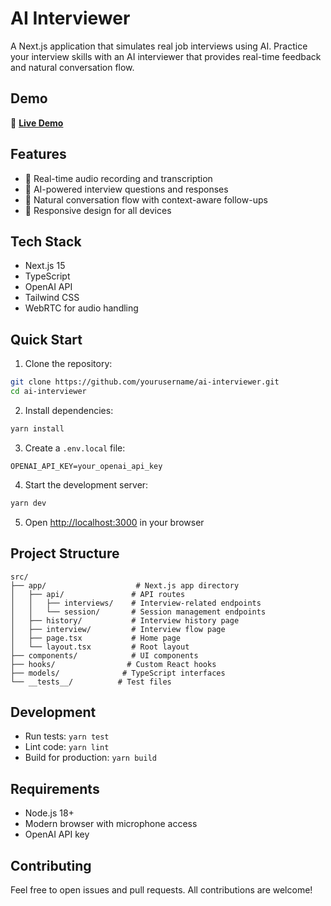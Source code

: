 # AI Interviewer

A Next.js application that simulates real job interviews using AI. Practice your interview skills with an AI interviewer that provides real-time feedback and natural conversation flow.

## Demo

🚀 **[Live Demo](https://ai-interviewer.vercel.app/)**

## Features

- 🎤 Real-time audio recording and transcription
- 🤖 AI-powered interview questions and responses
- 💬 Natural conversation flow with context-aware follow-ups
- 📱 Responsive design for all devices

## Tech Stack

- Next.js 15
- TypeScript
- OpenAI API
- Tailwind CSS
- WebRTC for audio handling

## Quick Start

1. Clone the repository:
```bash
git clone https://github.com/yourusername/ai-interviewer.git
cd ai-interviewer
```

2. Install dependencies:
```bash
yarn install
```

3. Create a `.env.local` file:
```env
OPENAI_API_KEY=your_openai_api_key
```

4. Start the development server:
```bash
yarn dev
```

5. Open [http://localhost:3000](http://localhost:3000) in your browser

## Project Structure

```
src/
├── app/                    # Next.js app directory
│   ├── api/               # API routes
│   │   ├── interviews/    # Interview-related endpoints
│   │   └── session/       # Session management endpoints
│   ├── history/           # Interview history page
│   ├── interview/         # Interview flow page
│   ├── page.tsx           # Home page
│   └── layout.tsx         # Root layout
├── components/            # UI components
├── hooks/                # Custom React hooks
├── models/              # TypeScript interfaces
└── __tests__/          # Test files
```

## Development

- Run tests: `yarn test`
- Lint code: `yarn lint`
- Build for production: `yarn build`

## Requirements

- Node.js 18+
- Modern browser with microphone access
- OpenAI API key

## Contributing

Feel free to open issues and pull requests. All contributions are welcome!

